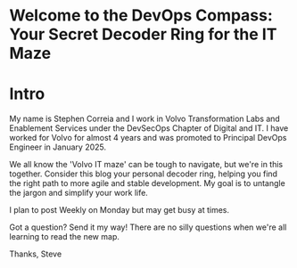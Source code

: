 # Welcome to the DevOps Compass: Your Secret Decoder Ring for the IT Maze

# Intro
My name is Stephen Correia and I work in Volvo Transformation Labs and Enablement Services under the DevSecOps Chapter of Digital and IT.  I have worked for Volvo for almost 4 years and was promoted to Principal DevOps Engineer in January 2025.

We all know the 'Volvo IT maze' can be tough to navigate, but we're in this together. Consider this blog your personal decoder ring, helping you find the right path to more agile and stable development. My goal is to untangle the jargon and simplify your work life.

I plan to post Weekly on Monday but may get busy at times.

Got a question? Send it my way! There are no silly questions when we're all learning to read the new map.

Thanks,
Steve


